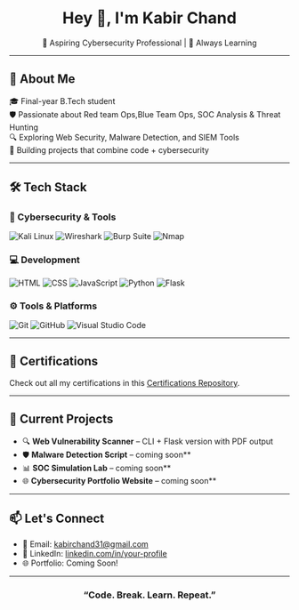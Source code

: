 <h1 align="center">Hey 👋, I'm Kabir Chand</h1>

<p align="center">
🔐 Aspiring Cybersecurity Professional | 🧠 Always Learning  
</p>

---

## 🧭 About Me

🎓 Final-year B.Tech student  
🛡️ Passionate about Red team Ops,Blue Team Ops, SOC Analysis & Threat Hunting  
🔍 Exploring Web Security, Malware Detection, and SIEM Tools  
📄 Building projects that combine code + cybersecurity  

---

## 🛠️ Tech Stack

### 🔐 Cybersecurity & Tools
![Kali Linux](https://img.shields.io/badge/Kali_Linux-557C94?style=for-the-badge&logo=kalilinux&logoColor=white)
![Wireshark](https://img.shields.io/badge/Wireshark-1679A7?style=for-the-badge&logo=wireshark&logoColor=white)
![Burp Suite](https://img.shields.io/badge/Burp_Suite-FF6F00?style=for-the-badge&logo=burpsuite&logoColor=white)
![Nmap](https://img.shields.io/badge/Nmap-4169E1?style=for-the-badge)

### 💻 Development
![HTML](https://img.shields.io/badge/HTML-E44D26?style=for-the-badge&logo=html5&logoColor=white)
![CSS](https://img.shields.io/badge/CSS-1572B6?style=for-the-badge&logo=css3&logoColor=white)
![JavaScript](https://img.shields.io/badge/JS-F7DF1E?style=for-the-badge&logo=javascript&logoColor=black)
![Python](https://img.shields.io/badge/Python-3776AB?style=for-the-badge&logo=python&logoColor=white)
![Flask](https://img.shields.io/badge/Flask-000000?style=for-the-badge&logo=flask&logoColor=white)

### ⚙️ Tools & Platforms
![Git](https://img.shields.io/badge/Git-F05032?style=for-the-badge&logo=git&logoColor=white)
![GitHub](https://img.shields.io/badge/GitHub-181717?style=for-the-badge&logo=github)
![Visual Studio Code](https://img.shields.io/badge/VSCode-007ACC?style=for-the-badge&logo=visual-studio-code&logoColor=white)

---
## 🏅 Certifications

Check out all my certifications in this [Certifications Repository](https://github.com/K921-cyber/CyberSecurity-Certifications).

---
## 🚀 Current Projects

- 🔍 **Web Vulnerability Scanner** – CLI + Flask version with PDF output  
- 🛡️ **Malware Detection Script** –  coming soon**
- 📊 **SOC Simulation Lab** – coming soon**
- 🌐 **Cybersecurity Portfolio Website** – coming soon**

---


## 📫 Let's Connect

- 📧 Email: [kabirchand31@gmail.com](mailto:kabirchand31@gmail.com)  
- 💼 LinkedIn: [linkedin.com/in/your-profile](https://www.linkedin.com/in/kabir-chand-2ab869250)  
- 🌐 Portfolio: Coming Soon!

---

<h3 align="center">“Code. Break. Learn. Repeat.”</h3>
